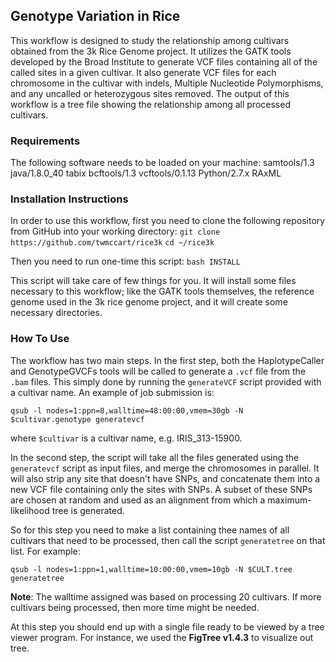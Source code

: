 ## Genotype Variation in Rice
This workflow is designed to study the relationship among cultivars obtained from the 3k Rice Genome project. It utilizes the GATK 
tools developed by the Broad Institute to generate VCF files containing all of the called sites in a given cultivar. It also 
generate VCF files for each chromosome in the cultivar with indels, Multiple Nucleotide Polymorphisms, and any uncalled or 
heterozygous sites removed. The output of this workflow is a tree file showing the relationship among all processed cultivars.  

### Requirements
The following software needs to be loaded on your machine:
samtools/1.3
java/1.8.0_40
tabix
bcftools/1.3
vcftools/0.1.13
Python/2.7.x
RAxML

### Installation Instructions
In order to use this workflow, first you need to clone the following repository from GitHub into your working
directory:
`git clone https://github.com/twmccart/rice3k`
`cd ~/rice3k`

Then you need to run one-time this script:
`bash INSTALL`

This script will take care of few things for you. It will install some files necessary to this workflow; like the GATK 
tools themselves, the reference genome used in the 3k rice genome project, and it will create some necessary directories. 

### How To Use
The workflow has two main steps. In the first step, both the HaplotypeCaller and GenotypeGVCFs tools will be called to
generate a `.vcf` file from the `.bam` files. This simply done by running the `generateVCF` script provided with a
cultivar name. An example of job submission is:

`qsub -l nodes=1:ppn=8,walltime=48:00:00,vmem=30gb -N $cultivar.genotype generatevcf`

where `$cultivar` is a cultivar name, e.g. IRIS_313-15900.

In the second step, the script will take all the files generated using the `generatevcf` script as input files, and merge the 
chromosomes in parallel. It will also strip any site that doesn't have SNPs, and concatenate them into a new VCF file containing 
only the sites with SNPs. A subset of these SNPs are chosen at random and used as an alignment from which a maximum-likelihood tree 
is generated.  

So for this step you need to make a list containing thee names of all cultivars that need to be processed, then call the script 
`generatetree` on that list. For example:

`qsub -l nodes=1:ppn=1,walltime=10:00:00,vmem=10gb -N $CULT.tree generatetree`

**Note**: The walltime assigned was based on processing 20 cultivars. If more cultivars being processed, then more time might be 
needed. 

At this step you should end up with a single file ready to be viewed by a tree viewer program. For instance, we used the **FigTree 
v1.4.3** to visualize out tree.
